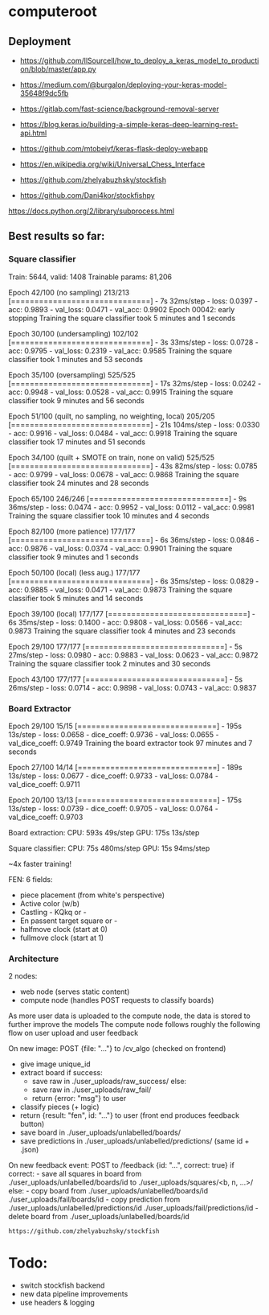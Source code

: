 # computeroot

## Deployment

  - https://github.com/llSourcell/how_to_deploy_a_keras_model_to_production/blob/master/app.py
  - https://medium.com/@burgalon/deploying-your-keras-model-35648f9dc5fb
  - https://gitlab.com/fast-science/background-removal-server
  - https://blog.keras.io/building-a-simple-keras-deep-learning-rest-api.html
  - https://github.com/mtobeiyf/keras-flask-deploy-webapp


- https://en.wikipedia.org/wiki/Universal_Chess_Interface
- https://github.com/zhelyabuzhsky/stockfish
- https://github.com/Dani4kor/stockfishpy


https://docs.python.org/2/library/subprocess.html

## Best results so far:

### Square classifier

Train: 5644, valid: 1408
Trainable params: 81,206

Epoch 42/100 (no sampling)
213/213 [==============================] - 7s 32ms/step - loss: 0.0397 - acc: 0.9893 - val_loss: 0.0471 - val_acc: 0.9902
Epoch 00042: early stopping
Training the square classifier took 5 minutes and 1 seconds

Epoch 30/100 (undersampling)
102/102 [==============================] - 3s 33ms/step - loss: 0.0728 - acc: 0.9795 - val_loss: 0.2319 - val_acc: 0.9585
Training the square classifier took 1 minutes and 53 seconds

Epoch 35/100 (oversampling)
525/525 [==============================] - 17s 32ms/step - loss: 0.0242 - acc: 0.9948 - val_loss: 0.0528 - val_acc: 0.9915
Training the square classifier took 9 minutes and 56 seconds

Epoch 51/100 (quilt, no sampling, no weighting, local)
205/205 [==============================] - 21s 104ms/step - loss: 0.0330 - acc: 0.9916 - val_loss: 0.0484 - val_acc: 0.9918
Training the square classifier took 17 minutes and 51 seconds

Epoch 34/100 (quilt + SMOTE on train, none on valid)
525/525 [==============================] - 43s 82ms/step - loss: 0.0785 - acc: 0.9799 - val_loss: 0.0678 - val_acc: 0.9868
Training the square classifier took 24 minutes and 28 seconds

Epoch 65/100
246/246 [==============================] - 9s 36ms/step - loss: 0.0474 - acc: 0.9952 - val_loss: 0.0112 - val_acc: 0.9981
Training the square classifier took 10 minutes and 4 seconds

Epoch 82/100 (more patience)
177/177 [==============================] - 6s 36ms/step - loss: 0.0846 - acc: 0.9876 - val_loss: 0.0374 - val_acc: 0.9901
Training the square classifier took 9 minutes and 1 seconds

Epoch 50/100 (local) (less aug.)
177/177 [==============================] - 6s 35ms/step - loss: 0.0829 - acc: 0.9885 - val_loss: 0.0471 - val_acc: 0.9873
Training the square classifier took 5 minutes and 14 seconds

Epoch 39/100 (local)
177/177 [==============================] - 6s 35ms/step - loss: 0.1400 - acc: 0.9808 - val_loss: 0.0566 - val_acc: 0.9873
Training the square classifier took 4 minutes and 23 seconds

Epoch 29/100
177/177 [==============================] - 5s 27ms/step - loss: 0.0980 - acc: 0.9883 - val_loss: 0.0623 - val_acc: 0.9872
Training the square classifier took 2 minutes and 30 seconds

Epoch 43/100
177/177 [==============================] - 5s 26ms/step - loss: 0.0714 - acc: 0.9898 - val_loss: 0.0743 - val_acc: 0.9837

### Board Extractor

Epoch 29/100
15/15 [==============================] - 195s 13s/step - loss: 0.0658 - dice_coeff: 0.9736 - val_loss: 0.0655 - val_dice_coeff: 0.9749
Training the board extractor took 97 minutes and 7 seconds

Epoch 27/100
14/14 [==============================] - 189s 13s/step - loss: 0.0677 - dice_coeff: 0.9733 - val_loss: 0.0784 - val_dice_coeff: 0.9711

Epoch 20/100
13/13 [==============================] - 175s 13s/step - loss: 0.0739 - dice_coeff: 0.9705 - val_loss: 0.0764 - val_dice_coeff: 0.9703


Board extraction:
  CPU: 593s 49s/step
  GPU: 175s 13s/step

Square classifier: 
  CPU: 75s 480ms/step
  GPU: 15s 94ms/step

~4x faster training!

FEN: 6 fields:
- piece placement (from white's perspective)
- Active color (w/b)
- Castling - KQkq or -
- En passent target square or -
- halfmove clock (start at 0)
- fullmove clock (start at 1)


### Architecture 

2 nodes: 
  - web node (serves static content)
  - compute node (handles POST requests to classify boards)

As more user data is uploaded to the compute node, the data is stored to further improve the models
The compute node follows roughly the following flow on user upload and user feedback

On new image: POST {file: "..."} to /cv_algo (checked on frontend)
  - give image unique_id
  - extract board
  if success:
    - save raw in ./user_uploads/raw_success/
  else:
    - save raw in ./user_uploads/raw_fail/
    - return {error: "msg"} to user
  - classify pieces (+ logic)
  - return {result: "fen", id: "..."} to user (front end produces feedback button)
  - save board in ./user_uploads/unlabelled/boards/
  - save predictions in ./user_uploads/unlabelled/predictions/ (same id + .json)

On new feedback event: POST to /feedback {id: "...", correct: true}
  if correct:
    - save all squares in board from ./user_uploads/unlabelled/boards/id to ./user_uploads/squares/<b, n, ...>/
  else: 
    - copy board from ./user_uploads/unlabelled/boards/id ./user_uploads/fail/boards/id
    - copy prediction from ./user_uploads/unlabelled/predictions/id ./user_uploads/fail/predictions/id
    - delete board from ./user_uploads/unlabelled/boards/id


    https://github.com/zhelyabuzhsky/stockfish

  # Todo: 
   - switch stockfish backend
   - new data pipeline improvements
   - use headers & logging
